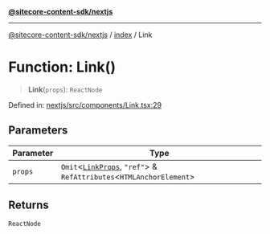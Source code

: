 [**@sitecore-content-sdk/nextjs**](../../README.md)

***

[@sitecore-content-sdk/nextjs](../../README.md) / [index](../README.md) / Link

# Function: Link()

> **Link**(`props`): `ReactNode`

Defined in: [nextjs/src/components/Link.tsx:29](https://github.com/Sitecore/xmc-jss-dev/blob/35056f84fa747509971da5c424c6da14ea501376/packages/nextjs/src/components/Link.tsx#L29)

## Parameters

| Parameter | Type |
| ------ | ------ |
| `props` | `Omit`\<[`LinkProps`](../type-aliases/LinkProps.md), `"ref"`\> & `RefAttributes`\<`HTMLAnchorElement`\> |

## Returns

`ReactNode`

